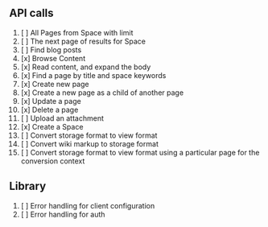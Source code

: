 ## API calls

1. [ ] All Pages from Space with limit
2. [ ] The next page of results for Space
3. [ ] Find blog posts
4. [x] Browse Content
5. [x] Read content, and expand the body
6. [x] Find a page by title and space keywords
7. [x] Create new page
8. [x] Create a new page as a child of another page
9. [x] Update a page
10. [x] Delete a page
11. [ ] Upload an attachment
12. [x] Create a Space
13. [ ] Convert storage format to view format
14. [ ] Convert wiki markup to storage format
15. [ ] Convert storage format to view format using a particular page for the conversion context

## Library

1. [ ] Error handling for client configuration
2. [ ] Error handling for auth
